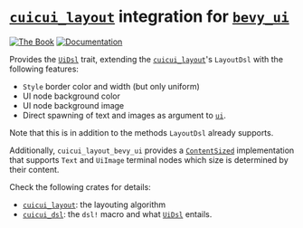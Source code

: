 # [`cuicui_layout`] integration for [`bevy_ui`]

[![The Book](https://img.shields.io/badge/The_Cuicui_Book-blue)](https://cuicui.nicopap.ch/introduction.html)
[![Documentation](https://docs.rs/cuicui_layout_bevy_ui/badge.svg)](https://docs.rs/cuicui_layout_bevy_ui/)

Provides the [`UiDsl`] trait, extending the [`cuicui_layout`]'s `LayoutDsl`
with the following features:

- `Style` border color and width (but only uniform)
- UI node background color
- UI node background image
- Direct spawning of text and images as argument to [`ui`].

Note that this is in addition to the methods `LayoutDsl` already supports.

Additionally, `cuicui_layout_bevy_ui` provides a [`ContentSized`] implementation
that supports `Text` and `UiImage` terminal nodes
which size is determined by their content.

Check the following crates for details:

- [`cuicui_layout`]: the layouting algorithm
- [`cuicui_dsl`]: the `dsl!` macro and what [`UiDsl`] entails.

[`cuicui_layout`]: https://docs.rs/cuicui_layout/latest/cuicui_layout/
[`bevy_ui`]: https://docs.rs/bevy_ui/latest/bevy_ui/
[`UiDsl`]: https://docs.rs/cuicui_layout_bevy_ui/latest/cuicui_layout_bevy_ui/struct.UiDsl.html
[`ui`]: https://docs.rs/cuicui_layout/latest/cuicui_layout/dsl/struct.LayoutDsl.html#method.ui
[`ContentSized`]: https://docs.rs/cuicui_layout/latest/cuicui_layout/dsl/struct.ContentSized.html
[`cuicui_dsl`]: https://docs.rs/cuicui_dsl/latest/cuicui_dsl/
